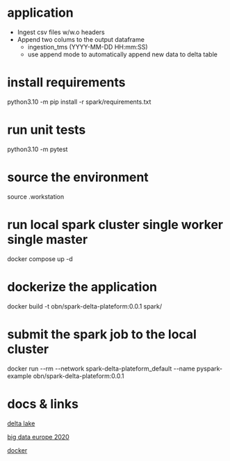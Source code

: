 # application
* Ingest csv files w/w.o headers
* Append two colums to the output dataframe
  * ingestion_tms (YYYY-MM-DD HH:mm:SS)
  * use append mode to automatically append new data to delta table

# install requirements
python3.10 -m pip install -r spark/requirements.txt

# run unit tests
python3.10 -m pytest

# source the environment
source .workstation

# run local spark cluster single worker single master
docker compose up -d

# dockerize the application
docker build -t obn/spark-delta-plateform:0.0.1 spark/

# submit the spark job to the local cluster
docker run --rm --network spark-delta-plateform_default --name pyspark-example obn/spark-delta-plateform:0.0.1


# docs & links
[delta lake](https://docs.delta.io/1.2.1/quick-start.html)

[big data europe 2020](https://github.com/big-data-europe)

[docker](https://docs.docker.com/reference/cli/docker/)